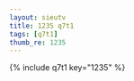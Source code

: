 ```yaml
--- 
layout: sieutv
title: 1235 q7t1
tags: [q7t1]
thumb_re: 1235
---
```

{% include q7t1 key="1235" %} 
